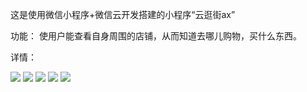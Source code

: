 这是使用微信小程序+微信云开发搭建的小程序“云逛街ax”

功能：
    使用户能查看自身周围的店铺，从而知道去哪儿购物，买什么东西。

详情：
    <div aligh="left">
    <img src="images/map1.png" /> 
    <img src="images/map2.png" /> 
    <img src="images/map4.png" /> 
    <img src="images/整理店铺.png" /> 
    <img src="images/捕获.png" /> 
    </div>
